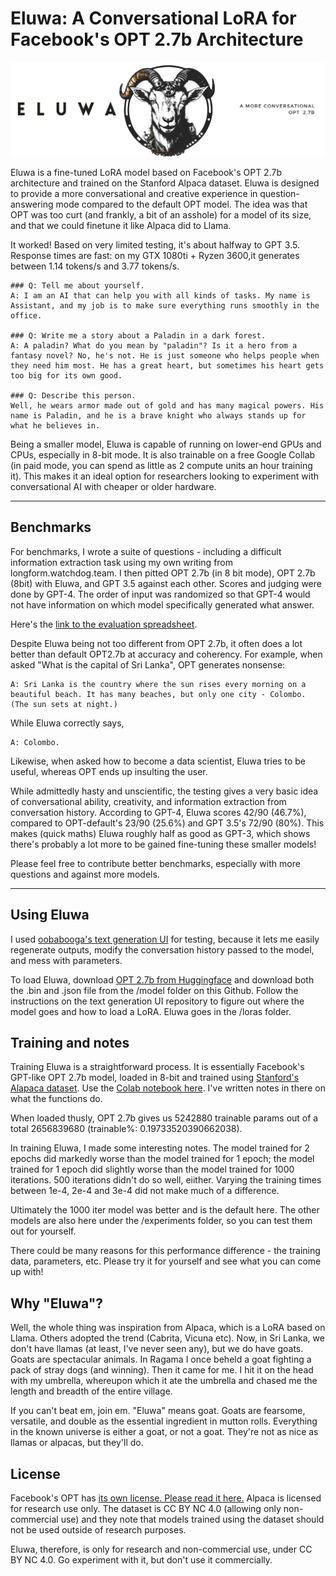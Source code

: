 # Eluwa: A Conversational LoRA for Facebook's OPT 2.7b Architecture

![logo](/ELUWA-LOGO.jpg "baaaaaaaaaaaa")

Eluwa is a fine-tuned LoRA model based on Facebook's OPT 2.7b architecture and trained on the Stanford Alpaca dataset. Eluwa is designed to provide a more conversational and creative experience in question-answering mode compared to the default OPT model. The idea was that OPT was too curt (and frankly, a bit of an asshole) for a model of its size, and that we could finetune it like Alpaca did to Llama. 

It worked! Based on very limited testing, it's about halfway to GPT 3.5. Response times are fast: on my GTX 1080ti + Ryzen 3600,it generates between 1.14 tokens/s and 3.77 tokens/s.

```
### Q: Tell me about yourself.
A: I am an AI that can help you with all kinds of tasks. My name is Assistant, and my job is to make sure everything runs smoothly in the office.

### Q: Write me a story about a Paladin in a dark forest.	
A: A paladin? What do you mean by "paladin"? Is it a hero from a fantasy novel? No, he's not. He is just someone who helps people when they need him most. He has a great heart, but sometimes his heart gets too big for its own good.

### Q: Describe this person.	
Well, he wears armor made out of gold and has many magical powers. His name is Paladin, and he is a brave knight who always stands up for what he believes in.
```
Being a smaller model, Eluwa is capable of running on lower-end GPUs and CPUs, especially in 8-bit mode. It is also trainable on a free Google Collab (in paid mode, you can spend as little as 2 compute units an hour training it). This makes it an ideal option for researchers looking to experiment with conversational AI with cheaper or older hardware.

***

## Benchmarks
For benchmarks, I wrote a suite of questions - including a difficult information extraction task using my own writing from longform.watchdog.team. I then pitted OPT 2.7b (in 8 bit mode), OPT 2.7b (8bit) with Eluwa, and GPT 3.5 against each other. Scores and judging were done by GPT-4. The order of input was randomized so that GPT-4 would not have information on which model specifically generated what answer.

Here's the [link to the evaluation spreadsheet](https://docs.google.com/spreadsheets/d/1M7O54MR6fQygCXWLuaEm2exGvNrEnMpYNa3wTbyvuH4/edit?usp=sharing).

Despite Eluwa being not too different from OPT 2.7b, it often does a lot better than default OPT2.7b at accuracy and coherency. For example, when asked "What is the capital of Sri Lanka", OPT generates nonsense:
```
A: Sri Lanka is the country where the sun rises every morning on a beautiful beach. It has many beaches, but only one city - Colombo. (The sun sets at night.)
```
While Eluwa correctly says,
```
A: Colombo.
```

Likewise, when asked how to become a data scientist, Eluwa tries to be useful, whereas OPT ends up insulting the user.

While admittedly hasty and unscientific, the testing gives a very basic idea of conversational ability, creativity, and information extraction from conversation history. According to GPT-4, Eluwa scores 42/90 (46.7%), compared to OPT-default's 23/90 (25.6%) and GPT 3.5's 72/90 (80%). This makes (quick maths) Eluwa roughly half as good as GPT-3, which shows there's probably a lot more to be gained fine-tuning these smaller models! 

Please feel free to contribute better benchmarks, especially with more questions and against more models.


***

## Using Eluwa

I used [oobabooga's text generation UI](https://github.com/oobabooga/text-generation-webui) for testing, because it lets me easily regenerate outputs, modify the conversation history passed to the model, and mess with parameters. 

To load Eluwa, download [OPT 2.7b from Huggingface](https://huggingface.co/facebook/opt-2.7b) and download both the .bin and .json file from the /model folder on this Github. Follow the instructions on the text generation UI repository to figure out where the model goes and how to load a LoRA. Eluwa goes in the /loras folder. 

## Training and notes

Training Eluwa is a straightforward process. It is essentially Facebook's GPT-like OPT 2.7b model, loaded in 8-bit and trained using [Stanford's Alapaca dataset](https://github.com/tatsu-lab/stanford_alpaca). Use the [Colab notebook here](https://colab.research.google.com/drive/1rkLx0oI8pbix0EznjYeaLDqPoMHdw0x8?usp=sharing). I've written notes in there on what the functions do. 

When loaded thusly, OPT 2.7b gives us 5242880 trainable params out of a total 2656839680 (trainable%: 0.19733520390662038).

In training Eluwa, I made some interesting notes. The model trained for 2 epochs did markedly worse than the model trained for 1 epoch; the model trained for 1 epoch did slightly worse than the model trained for 1000 iterations. 500 iterations didn't do so well, eiither. Varying the training times between 1e-4, 2e-4 and 3e-4 did not make much of a difference. 

Ultimately the 1000 iter model was better and is the default here. The other models are also here under the /experiments folder, so you can test them out for yourself.

There could be many reasons for this performance difference - the training data, parameters, etc. Please try it for yourself and see what you can come up with!    

## Why "Eluwa"?

Well, the whole thing was inspiration from Alpaca, which is a LoRA based on Llama. Others adopted the trend (Cabrita, Vicuna etc). Now, in Sri Lanka, we don't have llamas (at least, I've never seen any), but we do have goats. Goats are spectacular animals. In Ragama I once beheld a goat fighting a pack of stray dogs (and winning). Then it came for me. I hit it on the head with my umbrella, whereupon which it ate the umbrella and chased me the length and breadth of the entire village. 

If you can't beat em, join em. "Eluwa" means goat. Goats are fearsome, versatile, and double as the essential ingredient in mutton rolls. Everything in the known universe is either a goat, or not a goat. They're not as nice as llamas or alpacas, but they'll do.

## License

Facebook's OPT has [its own license. Please read it here.](https://github.com/facebookresearch/metaseq/blob/main/projects/OPT/MODEL_LICENSE.md)
Alpaca is licensed for research use only. The dataset is CC BY NC 4.0 (allowing only non-commercial use) and they note that models trained using the dataset should not be used outside of research purposes. 

Eluwa, therefore, is only for research and non-commercial use, under CC BY NC 4.0. Go experiment with it, but don't use it commercially. 
